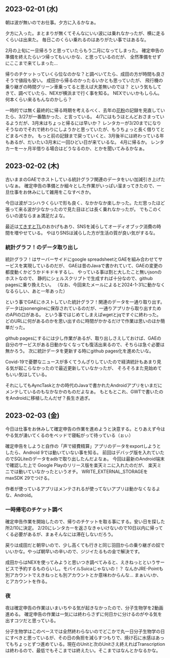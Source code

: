 ## 2023-02-01 (水)

朝は波が無いのでお仕事。夕方に入るかなぁ。

夕方に入った。まとまりが無くてそんなにいい波には乗れなかったが、横に走るくらいは出来た。
毎日このくらい乗れるのはありがたい事ではあるな。

2月の上旬に一旦帰ろうと思っていたらもう二月になってしまった。
確定申告の準備を終えたらいつ帰ってもいいかな、と思っているのだが、
全然準備をせずにここまで来てしまった…

帰りのチケットっていくら位なのかな？と調べいてたら、成田の方が時間も良さそうで値段も安い。
成田から帰るのかったるいかとも思っていたが、
飛行機の乗り継ぎの時間グリーン車乗ってると思えば大差無いのでは？
という気もしてきて、調べていたら、NEXが横浜まで行く事を知る。
NEXでいいかもしらん。
何本くらい来るもんなのかしら？

一時的では無く最終的に帰る時期を考えるべく、去年の[花粉](花粉.md)の記録を見直していたら、3/27が一番酷かった、と言っている。
4/7にはもうほとんどおさまっているようだが、3月末はちょっと帰るには早いか？
レンタカーが3/20までになりそうなのでそれで終わりにしようかと思っていたが、もうちょっと長く借りてとどまるべきか。
もっと前の記録まで戻っていくと、3月後半には終わっている年もあるが、だいたい3月末に一回ひどい日が来ているな。
4月に帰るか。
レンタカーを一ヶ月半借りる場合はどうなるのか、とかを聞いてみるかなぁ。

## 2023-02-02 (木)

古いままのGAEでホストしている統計グラフ関連のデータをいい加減引き上げたいなぁ。
確定申告の準備とか細々とした作業がいっぱい溜まってきたので、一旦仕事をお休みにして雑用をこなすべきか。

今日は波がコシハラくらいで形も良く、なかかなか楽しかった。ただ思ったほど張って来る波が少なかったので見た目ほどは長く乗れなかったが。
でもこのくらいの波ならまぁ満足だよな。

最近は[てきすとTL](てきすとTL.md)のおかげもあり、SNSを減らしてオーディオブック消費の時間を増やせている。
やはりSNSは減らした方が生活の質が良い気がするな。

### 統計グラフ！のデータ取り出し

統計グラフ！はサーバーサイドにgoogle spreadsheetとGAEを組み合わせてサービスを実現しているのだが、
GAEは昔のJavaで書かれていて、GAEの変更の都度動くかどうかドキドキするし、
やっている事は割と大したこと無いjsonのホストなので、
静的にシェルスクリプトで生成すれば十分なので、github pagesに乗り換えたい。
（なお、今回来たメールによると2024-1-31に動かなくなるらしい、あと一年あった）

という事でGAEにホストしていた統計グラフ！関連のデータを一通り取り出す。
データはjsonengineに保存されているのだが、一通りアプリから取り出すためのAPIの口がある。
という事ではじめてしまえばwgetとjqですぐに終わった。どのURLに何があるのかを思い出すのに時間がかかるだけで作業は思いのほか簡単だった。

github pagesにするには少し作業があるが、取り出しさえしておけば、GAEの自分のサービスがある日動かなくなっても復活出来るので、そちらは急ぐ必要は無かろう。
次に統計データを更新する時にgithub pages化を進めたいな。

Covid-19で憂鬱なニュースが多くてうんざりしていたので経済統計もあまり見る気が起こらなかったので最近更新していなかったが、
そろそろまた見始めてもいい気はしている。

それにしてもAyncTaskとかの時代のJavaで書かれたAndroidアプリをいまだにメンテしているのもなかなかのものだよなぁ。
もともとこれ、GWTで書いたのをAndroidに移植したんだぜ？長生き過ぎ。

## 2023-02-03 (金)

今日は仕事をお休みして確定申告の作業を進めようと決意する。とりあえず今はやる気が湧いてくるのをベッドで寝転がって待っている（ぉぃ）

確定申告をしようと自作の「声で経費精算」アプリのデータをexportしようとしたら、Android 9では動いていない事を知る。
前回はデバッグ版を入れていたのでSQLiteのデータをadbで取り出したんだよなぁ。
今回は最新のAndroid端末で確認した上で Google Playのリリース版を楽天ミニに入れたのだが、
楽天ミニでは動いていなかったというオチ。
WRITE_EXTERNAL_STORAGEをmaxSDK 29でつける。

作者が使っているアプリはメンテされるが使ってないアプリは動かなくなるよな、Android。

### 一時帰宅のチケット調べ

確定申告作業を開始したので、帰りのチケットを取る事にする。安い日を探した所2/10に決定。
2/20にレンタカーを返さなきゃいけないので10日以内に帰ってくる必要があるが、まぁそんなには滞在しないだろう。

戻りは成田だと朝早いので、少し高くても行きと同じ羽田からの乗り継ぎの奴でいいかな。やっぱ朝早いの辛いので、ジジイたるもの金で解決です。

成田からはNEXを使ってみようと思いつき調べてみると、えきねっとというサービスで予約するものらいし。モバイルSuicaじゃないの！？
なんかJRE-Pointも別アカウントでえきねっとも別アカウントとか意味わからんな…
まぁいいか、とアカウントを作る。

### 夜

夜は確定申告の作業はいまいちやる気が起きなかったので、分子生物学を2動画進める。
確定申告の作業は一気には終わらさずに何日かに分けるのがやる気を出すコツだと思っている。

分子生物学はこのペースでは全然終わらないのでどこかで丸一日分子生物学の日にすべきと思っているが、その日の負担を減らすつもりで、焼け石に水感はあってもちょっとずつ進めている。現在のUnitと次のUnitさえ終えればTranscriptionは終わるので、最低でもそこまでは終えたい。そこまではなんとかなるかな。